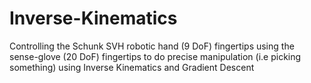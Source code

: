 # Inverse-Kinematics
Controlling the Schunk SVH robotic hand (9 DoF) fingertips using the sense-glove (20 DoF) fingertips to do precise manipulation (i.e picking something) using Inverse Kinematics and Gradient Descent
